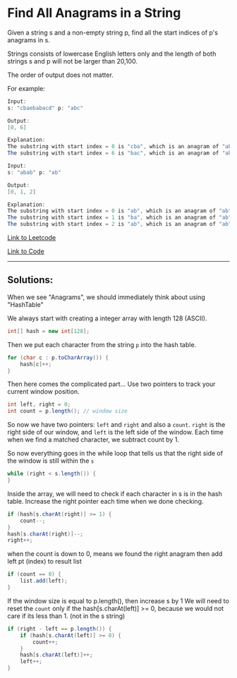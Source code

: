 # Find All Anagrams in a String

Given a string s and a non-empty string p, find all the start indices of p's anagrams in s.

Strings consists of lowercase English letters only and the length of both strings s and p will not be larger than 20,100.

The order of output does not matter.

For example:


````java
Input:
s: "cbaebabacd" p: "abc"

Output:
[0, 6]

Explanation:
The substring with start index = 0 is "cba", which is an anagram of "abc".
The substring with start index = 6 is "bac", which is an anagram of "abc".
````

````java
Input:
s: "abab" p: "ab"

Output:
[0, 1, 2]

Explanation:
The substring with start index = 0 is "ab", which is an anagram of "ab".
The substring with start index = 1 is "ba", which is an anagram of "ab".
The substring with start index = 2 is "ab", which is an anagram of "ab".
````

[Link to Leetcode](https://leetcode.com/problems/find-all-anagrams-in-a-string/)

[Link to Code](FindAnagrams.java)

--------------------------------
## Solutions: 

When we see "Anagrams", we should immediately think about using "HashTable"

We always start with creating a integer array with length 128 (ASCII).

````Java
int[] hash = new int[128];
````

Then we put each character from the string `p` into the hash table.
````java
for (char c : p.toCharArray()) {
	hash[c]++;
}
````

Then here comes the complicated part...
Use two pointers to track your current window position.
````java
int left, right = 0;
int count = p.length(); // window size
````

So now we have two pointers: `left` and `right` and also a `count`.
`right` is the right side of our window, and `left` is the left side of the window.
Each time when we find a matched character, we subtract count by 1.

So now everything goes in the while loop that tells us that the right side
of the window is still within the `s`
````java
while (right < s.length()) {
}
````    

Inside the array, we will need to check if each character in s is in the hash table.
Increase the right pointer each time when we done checking.
````java
if (hash[s.charAt(right)] >= 1) {
	count--;
}
hash[s.charAt(right)]--;
right++;
````

when the count is down to 0, means we found the right anagram
then add left pt (index) to result list
````java
if (count == 0) {
    list.add(left);
}
````

If the window size is equal to p.length(), then increase s by 1
We will need to reset the `count` only if the hash[s.charAt(left)] >= 0,
because we would not care if its less than 1. (not in the s string)
````java
if (right - left == p.length()) {
	if (hash[s.charAt(left)] >= 0) {
		count++;
	}
	hash[s.charAt(left)]++;
	left++;
}
````



